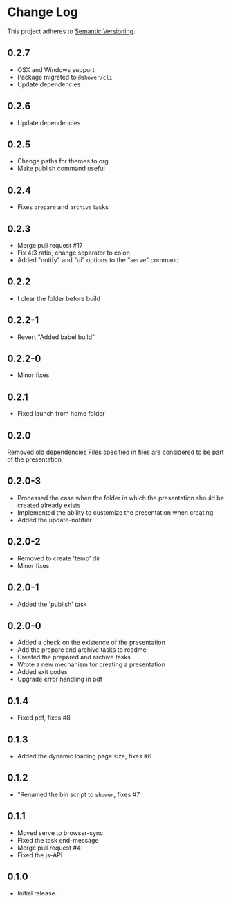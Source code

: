 # Change Log
This project adheres to [Semantic Versioning](http://semver.org/).

## 0.2.7
* OSX and Windows support
* Package migrated to `@shower/cli`
* Update dependencies

## 0.2.6
* Update dependencies

## 0.2.5
* Change paths for themes to org
* Make publish command useful

## 0.2.4
* Fixes `prepare` and `archive` tasks

## 0.2.3
* Merge pull request #17
* Fix 4:3 ratio, change separator to colon
* Added "notify" and "ui" options to the "serve" command

## 0.2.2
* I clear the folder before build

## 0.2.2-1
* Revert "Added babel build"

## 0.2.2-0
* Minor fixes

## 0.2.1
* Fixed launch from home folder

## 0.2.0
Removed old dependencies
Files specified in files are considered to be part of the presentation

## 0.2.0-3
* Processed the case when the folder in which the presentation should be created already exists
* Implemented the ability to customize the presentation when creating
* Added the update-notifier

## 0.2.0-2
* Removed to create 'temp' dir
* Minor fixes

## 0.2.0-1
* Added the 'publish' task

## 0.2.0-0
* Added a check on the existence of the presentation
* Add the prepare and archive tasks to readme
* Created the prepared and archive tasks
* Wrote a new mechanism for creating a presentation
* Added exit codes
* Upgrade error handling in pdf

## 0.1.4
* Fixed pdf, fixes #8

## 0.1.3
* Added the dynamic loading page size, fixes #6

## 0.1.2
* "Renamed the bin script to `shower`, fixes #7

## 0.1.1
* Moved serve to browser-sync
* Fixed the task end-message
* Merge pull request #4
* Fixed the js-API

## 0.1.0
* Initial release.
